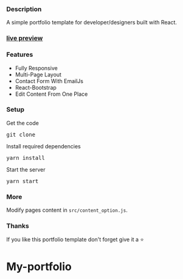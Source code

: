 ### Description

A simple portfolio template for developer/designers built with React. 

### [live preview](https://github.com/josephb613/My-portfolio.git)

<!-- [![react portfoiio](src/assets/images/react%20portfolio%20gif.gif)](https://ubaimutl.github.io/react-portfolio/) -->

### Features

- Fully Responsive
- Multi-Page Layout
- Contact Form With EmailJs
- React-Bootstrap
- Edit Content From One Place

### Setup

Get the code

<pre>git clone</pre>
 
Install required dependencies

<pre>yarn install</pre>


Start the server

<pre>yarn start</pre>

### More

Modify pages content in  `src/content_option.js`.

### Thanks

If you like this portfolio template don't forget give it a ⭐ 
# My-portfolio
